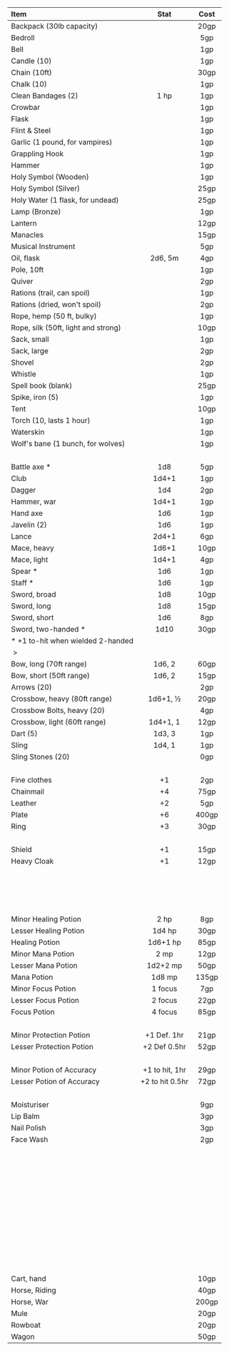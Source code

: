 |  Item                               |       Stat      |  Cost  |
|:------------------------------------|:---------------:|:------:|
| Backpack (30lb capacity)            |      &nbsp;     |  20gp  |
| Bedroll                             |      &nbsp;     |  5gp   |
| Bell                                |      &nbsp;     |  1gp   |
| Candle (10)                         |      &nbsp;     |  1gp   |
| Chain (10ft)                        |      &nbsp;     |  30gp  |
| Chalk (10)                          |      &nbsp;     |  1gp   |
| Clean Bandages (2)                  |       1 hp      |  1gp   |
| Crowbar                             |      &nbsp;     |  1gp   |
| Flask                               |      &nbsp;     |  1gp   |
| Flint &amp; Steel                   |      &nbsp;     |  1gp   |
| Garlic (1 pound, for vampires)      |      &nbsp;     |  1gp   |
| Grappling Hook                      |      &nbsp;     |  1gp   |
| Hammer                              |      &nbsp;     |  1gp   |
| Holy Symbol (Wooden)                |      &nbsp;     |  1gp   |
| Holy Symbol (Silver)                |      &nbsp;     |  25gp  |
| Holy Water (1 flask, for undead)    |      &nbsp;     |  25gp  |
| Lamp (Bronze)                       |      &nbsp;     |  1gp   |
| Lantern                             |      &nbsp;     |  12gp  |
| Manacles                            |      &nbsp;     |  15gp  |
| Musical Instrument                  |      &nbsp;     |  5gp   |
| Oil, flask                          |     2d6, 5m     |  4gp   |
| Pole, 10ft                          |      &nbsp;     |  1gp   |
| Quiver                              |      &nbsp;     |  2gp   |
| Rations (trail, can spoil)          |      &nbsp;     |  1gp   |
| Rations (dried, won't spoil)        |      &nbsp;     |  2gp   |
| Rope, hemp (50 ft, bulky)           |      &nbsp;     |  1gp   |
| Rope, silk (50ft, light and strong) |      &nbsp;     |  10gp  |
| Sack, small                         |      &nbsp;     |  1gp   |
| Sack, large                         |      &nbsp;     |  2gp   |
| Shovel                              |      &nbsp;     |  2gp   |
| Whistle                             |      &nbsp;     |  1gp   |
| Spell book (blank)                  |      &nbsp;     |  25gp  |
| Spike, iron (5)                     |      &nbsp;     |  1gp   |
| Tent                                |      &nbsp;     |  10gp  |
| Torch (10, lasts 1 hour)            |      &nbsp;     |  1gp   |
| Waterskin                           |      &nbsp;     |  1gp   |
| Wolf's bane (1 bunch, for wolves)   |      &nbsp;     |  1gp   |
| &nbsp;                              |      &nbsp;     | &nbsp; |
| Battle axe *                        |       1d8       |  5gp   |
| Club                                |      1d4+1      |  1gp   |
| Dagger                              |       1d4       |  2gp   |
| Hammer, war                         |      1d4+1      |  1gp   |
| Hand axe                            |       1d6       |  1gp   |
| Javelin (2)                         |       1d6       |  1gp   |
| Lance                               |      2d4+1      |  6gp   |
| Mace, heavy                         |      1d6+1      |  10gp  |
| Mace, light                         |      1d4+1      |  4gp   |
| Spear *                             |       1d6       |  1gp   |
| Staff *                             |       1d6       |  1gp   |
| Sword, broad                        |       1d8       |  10gp  |
| Sword, long                         |       1d8       |  15gp  |
| Sword, short                        |       1d6       |  8gp   |
| Sword, two-handed *                 |       1d10      |  30gp  |
| * +1 to-hit when wielded 2-handed   |      &nbsp;     | &nbsp; |
| &nbsp;>                             |      &nbsp;     | &nbsp; |
| Bow, long (70ft range)              |      1d6, 2     |  60gp  |
| Bow, short (50ft range)             |      1d6, 2     |  15gp  |
| Arrows (20)                         |      &nbsp;     |  2gp   |
| Crossbow, heavy (80ft range)        |    1d6+1, ½    |  20gp  |
| Crossbow Bolts, heavy (20)          |      &nbsp;     |  4gp   |
| Crossbow, light (60ft range)        |     1d4+1, 1    |  12gp  |
| Dart (5)                            |      1d3, 3     |  1gp   |
| Sling                               |      1d4, 1     |  1gp   |
| Sling Stones (20)                   |      &nbsp;     |  0gp   |
| &nbsp;                              |      &nbsp;     | &nbsp; |
| Fine clothes                        |        +1       |  2gp   |
| Chainmail                           |        +4       |  75gp  |
| Leather                             |        +2       |  5gp   |
| Plate                               |        +6       | 400gp  |
| Ring                                |        +3       |  30gp  |
| &nbsp;                              |      &nbsp;     | &nbsp; |
| Shield                              |        +1       |  15gp  |
| Heavy Cloak                         |        +1       |  12gp  |
| &nbsp;                              |      &nbsp;     | &nbsp; |
| &nbsp;                              |      &nbsp;     | &nbsp; |
| &nbsp;                              |      &nbsp;     | &nbsp; |
| &nbsp;                              |      &nbsp;     | &nbsp; |
| Minor Healing Potion                |       2 hp      |  8gp   |
| Lesser Healing Potion               |      1d4 hp     |  30gp  |
| Healing Potion                      |     1d6+1 hp    |  85gp  |
| Minor Mana Potion                   |       2 mp      |  12gp  |
| Lesser Mana Potion                  |     1d2+2 mp    |  50gp  |
| Mana Potion                         |      1d8 mp     | 135gp  |
| Minor Focus Potion                  |     1 focus     |  7gp   |
| Lesser Focus Potion                 |     2 focus     |  22gp  |
| Focus Potion                        |     4 focus     |  85gp  |
| &nbsp;                              |      &nbsp;     | &nbsp; |
| Minor Protection Potion             |   +1 Def. 1hr   |  21gp  |
| Lesser Protection Potion            |   +2 Def 0.5hr  |  52gp  |
| &nbsp;                              |      &nbsp;     | &nbsp; |
| Minor Potion of Accuracy            |  +1 to hit, 1hr |  29gp  |
| Lesser Potion of Accuracy           | +2 to hit 0.5hr |  72gp  |
| &nbsp;                              |      &nbsp;     | &nbsp; |
| Moisturiser                         |      &nbsp;     |  9gp   |
| Lip Balm                            |      &nbsp;     |  3gp   |
| Nail Polish                         |      &nbsp;     |  3gp   |
| Face Wash                           |      &nbsp;     |  2gp   |
| &nbsp;                              |      &nbsp;     | &nbsp; |
| &nbsp;                              |      &nbsp;     | &nbsp; |
| &nbsp;                              |      &nbsp;     | &nbsp; |
| &nbsp;                              |      &nbsp;     | &nbsp; |
| &nbsp;                              |      &nbsp;     | &nbsp; |
| &nbsp;                              |      &nbsp;     | &nbsp; |
| &nbsp;                              |      &nbsp;     | &nbsp; |
| &nbsp;                              |      &nbsp;     | &nbsp; |
| &nbsp;                              |      &nbsp;     | &nbsp; |
| &nbsp;                              |      &nbsp;     | &nbsp; |
| &nbsp;                              |      &nbsp;     | &nbsp; |
| Cart, hand                          |      &nbsp;     |  10gp  |
| Horse, Riding                       |      &nbsp;     |  40gp  |
| Horse, War                          |      &nbsp;     | 200gp  |
| Mule                                |      &nbsp;     |  20gp  |
| Rowboat                             |      &nbsp;     |  20gp  |
| Wagon                               |      &nbsp;     |  50gp  |
